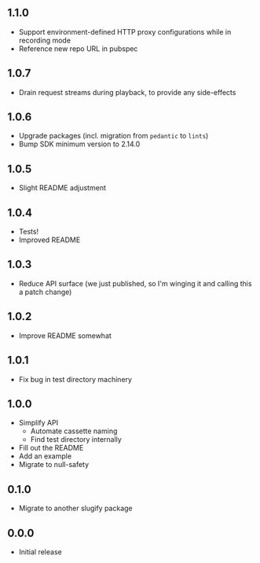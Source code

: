 ## 1.1.0

- Support environment-defined HTTP proxy configurations while in recording mode
- Reference new repo URL in pubspec

## 1.0.7

- Drain request streams during playback, to provide any side-effects

## 1.0.6

- Upgrade packages (incl. migration from `pedantic` to `lints`)
- Bump SDK minimum version to 2.14.0

## 1.0.5

- Slight README adjustment

## 1.0.4

- Tests!
- Improved README

## 1.0.3

- Reduce API surface (we just published, so I'm winging it and calling this
  a patch change)

## 1.0.2

- Improve README somewhat

## 1.0.1

- Fix bug in test directory machinery

## 1.0.0

- Simplify API
  - Automate cassette naming
  - Find test directory internally
- Fill out the README
- Add an example
- Migrate to null-safety

## 0.1.0

- Migrate to another slugify package

## 0.0.0

- Initial release
